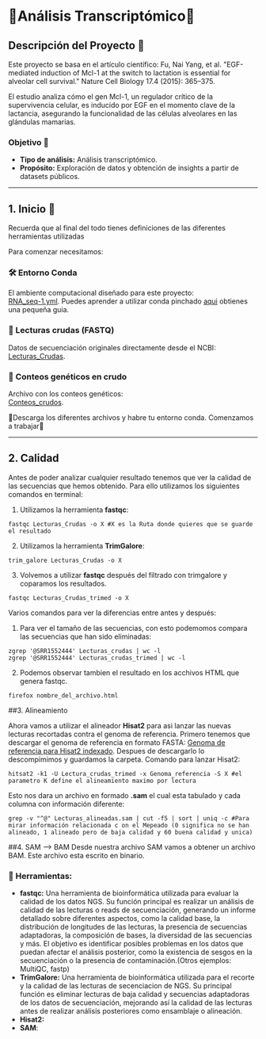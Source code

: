 # 🧬Análisis Transcriptómico🧬

## Descripción del Proyecto 📁
Este proyecto se basa en el artículo científico:
Fu, Nai Yang, et al. "EGF-mediated induction of Mcl-1 at the switch to lactation is essential for alveolar cell survival." Nature Cell Biology 17.4 (2015): 365–375.

El estudio analiza cómo el gen Mcl-1, un regulador crítico de la supervivencia celular, es inducido por EGF en el momento clave de la lactancia, asegurando la funcionalidad de las células alveolares en las glándulas mamarias.

### Objetivo 🎯
- **Tipo de análisis:** Análisis transcriptómico.
- **Propósito:** Exploración de datos y obtención de insights a partir de datasets públicos.

---

## 1. Inicio 🏁
Recuerda que al final del todo tienes definiciones de las diferentes herramientas utilizadas

Para comenzar necesitamos:  
### 🛠️ Entorno Conda  
El ambiente computacional diseñado para este proyecto:  
[RNA_seq-1.yml](https://github.com/Juanma17guti/Conda_env_list/blob/main/RNA_seq-1.yml). Puedes aprender a utilizar conda pinchado [aqui](https://juanma17guti.github.io/Conda_env_list/#descripción-general) obtienes una pequeña guia. 

### 📂 Lecturas crudas (FASTQ)  
Datos de secuenciación originales directamente desde el NCBI:  
[Lecturas_Crudas](https://trace.ncbi.nlm.nih.gov/Traces/sra-reads-be/fastq?acc=SRR1552444).  

### 🔢 Conteos genéticos en crudo  
Archivo con los conteos genéticos:  
[Conteos_crudos](https://ftp.ncbi.nlm.nih.gov/geo/series/GSE60nnn/GSE60450/suppl/GSE60450%5FLactation%2DGenewiseCounts%2Etxt%2Egz).  

🚀Descarga los diferentes archivos y habre tu entorno conda. Comenzamos a trabajar🚀 

---

## 2. Calidad 

Antes de poder analizar cualquier resultado tenemos que ver la calidad de las secuencias que hemos obtenido. Para ello utilizamos los siguientes comandos en terminal: 
  1. Utilizamos la herramienta **fastqc**: 
```
fastqc Lecturas_Crudas -o X #X es la Ruta donde quieres que se guarde el resultado
```
  2. Utilizamos la herramienta **TrimGalore**:
```
trim_galore Lecturas_Crudas -o X
```
  3. Volvemos a utilizar **fastqc** después del filtrado con trimgalore y coparamos los resultados.
```
fastqc Lecturas_Crudas_trimed -o X
```

Varios comandos para ver la diferencias entre antes y después: 
  1. Para ver el tamaño de las secuencias, con esto podemomos compara las secuencias que han sido eliminadas: 
```
zgrep '@SRR1552444' Lecturas_crudas | wc -l
zgrep '@SRR1552444' Lecturas_crudas_trimed | wc -l
```
  2. Podemos observar tambien el resultado en los acchivos HTML que genera fastqc. 
```
firefox nombre_del_archivo.html
```

##3. Alineamiento 

Ahora vamos a utilizar el alineador **Hisat2** para asi lanzar las nuevas lecturas recortadas contra el genoma de referencia. Primero tenemos que descargar el genoma de referencia en formato FASTA: 
[Genoma de referencia para Hisat2 indexado](https://genome-idx.s3.amazonaws.com/hisat/mm10_genome.tar.gz). Despues de descargarlo lo descompimimos y guardamos la carpeta. Comando para lanzar Hisat2: 
```
hitsat2 -k1 -U Lectura_crudas_trimed -x Genoma_referencia -S X #el parametro K define el alineamiento maximo por lectura
```
Esto nos dara un archivo en formado **.sam** el cual esta tabulado y cada columna con información diferente: 
```
grep -v "^@" Lecturas_alineadas.sam | cut -f5 | sort | uniq -c #Para mirar información relacionada c on el Mepeado (0 significa no se han alineado, 1 alineado pero de baja calidad y 60 buena calidad y unica)
```
##4. SAM --> BAM 
Desde nuestra archivo SAM vamos a obtener un archivo BAM. Este archivo esta escrito en binario. 



### 🔧 Herramientas: 
- **fastqc:** Una herramienta de bioinformática utilizada para evaluar la calidad de los datos NGS. Su función principal es realizar un análisis de calidad de las lecturas o reads de secuenciación, generando un informe detallado sobre diferentes aspectos, como la calidad base, la distribución de longitudes de las lecturas, la presencia de secuencias adaptadoras, la composición de bases, la diversidad de las secuencias y más. El objetivo es identificar posibles problemas en los datos que puedan afectar el análisis posterior, como la existencia de sesgos en la secuenciación o la presencia de contaminación.(Otros ejemplos: MultiQC, fastp)
- **TrimGalore:** Una herramienta de bioinformática utilizada para el recorte y la calidad de las lecturas de secenciacion de NGS. Su principal función es eliminar lecturas de baja calidad y secuencias adaptadoras de los datos de secuenciación, mejorando así la calidad de las lecturas antes de realizar análisis posteriores como ensamblaje o alineación.
- **Hisat2:**
- **SAM**: 
